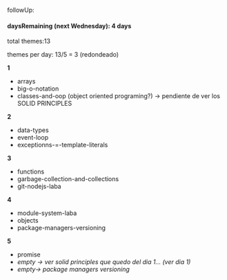 followUp:



#### daysRemaining (next Wednesday): 4 days



total themes:13



themes per day: 13/5 = 3 (redondeado)



**1**

* arrays
* big-o-notation
* classes-and-oop (object oriented programing?) -> pendiente de ver los SOLID PRINCIPLES

**2**

* data-types
* event-loop
* exceptionns-=-template-literals

**3**

* functions
* garbage-collection-and-collections
* git-nodejs-laba

**4**

* module-system-laba
* objects
* package-managers-versioning

**5**

* promise
* *empty -> ver solid principles que quedo del dia 1... (ver dia 1)*
* *empty-> package managers versioning*
